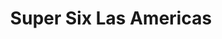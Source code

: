 ---
title: "Super Six Las Americas"
url: /heroica-guaymas/super-six-las-americas/
shop: Supermarkt
---